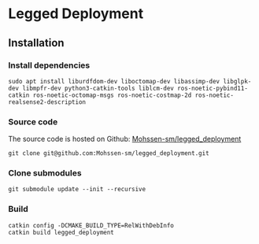 # Legged Deployment


## Installation

### Install dependencies
```
sudo apt install liburdfdom-dev liboctomap-dev libassimp-dev libglpk-dev libmpfr-dev python3-catkin-tools liblcm-dev ros-noetic-pybind11-catkin ros-noetic-octomap-msgs ros-noetic-costmap-2d ros-noetic-realsense2-description
```

### Source code
The source code is hosted on Github: [Mohssen-sm/legged_deployment](https://github.com/Mohssen-sm/legged_deployment)
```
git clone git@github.com:Mohssen-sm/legged_deployment.git
```

### Clone submodules
```
git submodule update --init --recursive
```
### Build
```
catkin config -DCMAKE_BUILD_TYPE=RelWithDebInfo
catkin build legged_deployment 
```
